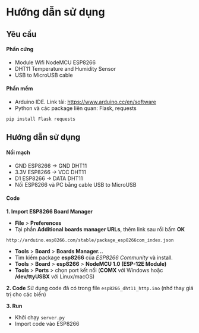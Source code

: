 # Hướng dẫn sử dụng 
## Yêu cầu
#### Phần cứng
- Module Wifi NodeMCU ESP8266
- DHT11 Temperature and Humidity Sensor
- USB to MicroUSB cable
#### Phần mềm
- Arduino IDE. Link tải: https://www.arduino.cc/en/software
- Python và các package liên quan: Flask, requests
```
pip install Flask requests
```
## Hướng dẫn sử dụng
#### Nối mạch
- GND ESP8266 -> GND DHT11
- 3.3V ESP8266 -> VCC DHT11
- D1 ESP8266 -> DATA DHT11
- Nối ESP8266 và PC bằng cable USB to MicroUSB
#### Code
**1. Import ESP8266 Board Manager**
- **File** > **Preferences**
- Tại phần **Additional boards manager URLs**, thêm link sau rồi bấm **OK**
```
http://arduino.esp8266.com/stable/package_esp8266com_index.json
```
- **Tools** > **Board** > **Boards Manager...**
- Tìm kiếm package **esp8266** của _ESP8266 Community_ và install.
- **Tools** > **Board** > **esp8266** > **NodeMCU 1.0 (ESP-12E Module)**
- **Tools** > **Ports** > chọn port kết nối (**COMX** với Windows hoặc **/dev/ttyUSBX** với Linux/macOS)

**2. Code**
Sử dụng code đã có trong file `esp8266_dht11_http.ino` (nhớ thay giá trị cho các biến)

**3. Run**
- Khởi chạy `server.py`
- Import code vào ESP8266
